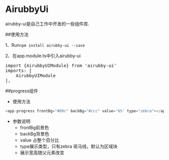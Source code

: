 # AirubbyUi

airubby-ui是自己工作中开发的一些组件库.

##使用方法

1、Run`npm install airubby-ui --save`

2、在app.module.ts中引入airubby-ui
<pre>
import {AirubbyUIModule} from 'airubby-ui'
imports: [
    AirubbyUIModule
],
</pre>

##progress组件
+ 使用方法
```javascript
<app-progress frontBg="#09c" backBg="#ccc" value='65' type="zebra"></app-progress>
```
+ 参数说明
	+ frontBg前景色
	+ backBg背景色
	+ value 占整个百分比
	+ type展示类型，只有zebra 斑马线，默认为区域块
	+ 展示宽高随父元素改变